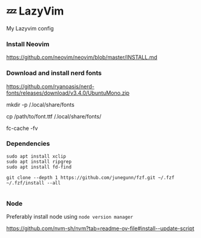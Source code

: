 # 💤 LazyVim

My Lazyvim config

### Install Neovim 
https://github.com/neovim/neovim/blob/master/INSTALL.md

### Download and install nerd fonts

https://github.com/ryanoasis/nerd-fonts/releases/download/v3.4.0/UbuntuMono.zip

mkdir -p  /.local/share/fonts

cp /path/to/font.ttf  /.local/share/fonts/

fc-cache -fv



### Dependencies

```
sudo apt install xclip
sudo apt install ripgrep
sudo apt install fd-find

git clone --depth 1 https://github.com/junegunn/fzf.git ~/.fzf
~/.fzf/install --all


```


### Node
Preferably install node using `node version manager`

https://github.com/nvm-sh/nvm?tab=readme-ov-file#install--update-script





